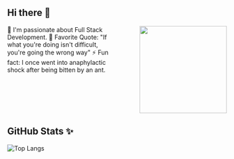 ## Hi there 👋
<!--
<div style="display: flex; justify-content: space-between;">
  <div>
    🔭 I'm passionate about Full Stack Development.  
    🌱 Favorite Quote: "If what you're doing isn't difficult, you're going the wrong way"  
    ⚡ Fun fact: I once went into anaphylactic shock after being bitten by an ant.
  </div>
  <div>
    <img src="https://media.giphy.com/media/MiZHDIEMFaNzHRRGth/giphy.gif" width="200" style="display: block; float: right;"/>
  </div>
</div>
-->
<div style="display: flex; justify-content: space-between;">
  <div style="flex: 1;">
    🔭 I'm passionate about Full Stack Development.  
    🌱 Favorite Quote: "If what you're doing isn't difficult, you're going the wrong way"  
    ⚡ Fun fact: I once went into anaphylactic shock after being bitten by an ant.
  </div>
  <div style="flex: 1;">
    <img src="https://media.giphy.com/media/MiZHDIEMFaNzHRRGth/giphy.gif" width="200" style="display: block; margin-left: auto;"/>
  </div>
</div>


<!--
**y-nguye/y-nguye** is a ✨ _special_ ✨ repository because its `README.md` (this file) appears on your GitHub profile.

Here are some ideas to get you started:

- 🔭 I’m currently working on ...
- 🌱 I’m currently learning ...
- 👯 I’m looking to collaborate on ...
- 🤔 I’m looking for help with ...
- 💬 Ask me about ...
- 📫 How to reach me: ...
- 😄 Pronouns: ...
- ⚡ Fun fact: ...
-->

## GitHub Stats ✨
![Top Langs](https://github-readme-stats.vercel.app/api/top-langs/?username=y-nguye&layout=compact)
